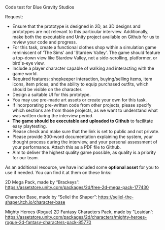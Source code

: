 Code test for Blue Gravity Studios

Request:

- Ensure that the prototype is designed in 2D, as 3D designs and prototypes are not relevant to this particular interview. Additionally, make both the executable and Unity project available on Github for us to review your code and progress.
- For this task, create a functional clothes shop within a simulation game reminiscent of 'The Sims' and 'Stardew Valley'. The game should feature a top-down view like Stardew Valley, not a side-scrolling, platformer, or bird's-eye view.
- Include a player character capable of walking and interacting with the game world.
- Required features: shopkeeper interaction, buying/selling items, item icons, item prices, and the ability to equip purchased outfits, which should be visible on the character.
- Design a suitable UI for this prototype.
- You may use pre-made art assets or create your own for this task.
- If incorporating pre-written code from other projects, please specify which sections are from those projects, as we want to understand what was written during the interview period.
- **The game should be executable and uploaded to Github** to facilitate easy playtesting.
- Please check and make sure that the link is set to public and not private.
- Please provide 300-word documentation explaining the system, your thought process during the interview, and your personal assessment of your performance. Attach this as a PDF file to Github.
- Aim to deliver the highest quality game possible, as quality is a priority for our team.

As an additional resource, we have included some **optional asset** for you to use if needed. You can find it at them on these links:

2D Mega Pack, made by “Brackeys”: 
https://assetstore.unity.com/packages/2d/free-2d-mega-pack-177430

Character Base, made by “Seliel the Shaper”: 
https://seliel-the-shaper.itch.io/character-base

Mighty Heroes (Rogue) 2D Fantasy Characters Pack, made by ”Leaidan”: https://assetstore.unity.com/packages/2d/characters/mighty-heroes-rogue-2d-fantasy-characters-pack-85770
